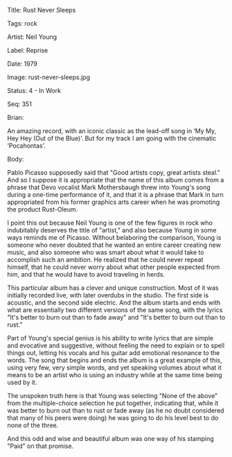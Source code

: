 Title:  Rust Never Sleeps

Tags:   rock

Artist: Neil Young

Label:  Reprise

Date:   1979

Image:  rust-never-sleeps.jpg

Status: 4 - In Work

Seq:    351

Brian: 

An amazing record, with an iconic classic as the lead-off song in ‘My My, Hey Hey (Out of the Blue)’. But for my track I am going with the cinematic ‘Pocahontas’.


Body: 

Pablo Picasso supposedly said that "Good artists copy, great artists steal." And so I suppose it is appropriate that the name of this album comes from a phrase that Devo vocalist Mark Mothersbaugh threw into Young's song during a one-time performance of it, and that it is a phrase that Mark in turn appropriated from his former graphics arts career when he was promoting the product Rust-Oleum. 

I point this out because Neil Young is one of the few figures in rock who indubitably deserves the title of "artist," and also because Young in some ways reminds me of Picasso. Without belaboring the comparison, Young is someone who never doubted that he wanted an entire career creating new music, and also someone who was smart about what it would take to accomplish such an ambition. He realized that he could never repeat himself, that he could never worry about what other people expected from him, and that he would have to avoid traveling in herds. 

This particular album has a clever and unique construction. Most of it was initially recorded live, with later overdubs in the studio. The first side is acoustic, and the second side electric. And the album starts and ends with what are essentially two different versions of the same song, with the lyrics "It's better to burn out than to fade away" and "It's better to burn out than to rust." 

Part of Young's special genius is his ability to write lyrics that are simple and evocative and suggestive, without feeling the need to explain or to spell things out, letting his vocals and his guitar add emotional resonance to the words. The song that begins and ends the album is a great example of this, using very few, very simple words, and yet speaking volumes about what it means to be an artist who is using an industry while at the same time being used by it. 

The unspoken truth here is that Young was selecting "None of the above" from the multiple-choice selection he put together, indicating that, while it was better to burn out than to rust or fade away (as he no doubt considered that many of his peers were doing) he was going to do his level best to do none of the three. 

And this odd and wise and beautiful album was one way of his stamping "Paid" on that promise.
